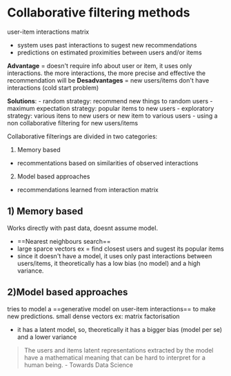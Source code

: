 # Collaborative filtering methods
user-item interactions matrix
- system uses past interactions to sugest new recommendations
- predictions on estimated proximities between users and/or items

**Advantage** = doesn't require info about user or item, it uses only interactions. the more interactions, the more precise and effective the recommendation will be
**Desadvantages** = new users/items don't have interactions (cold start problem)

**Solutions**:
	- random strategy: recommend new things to random users
	- maximum expectation strategy: popular items to new users
	- exploratory strategy: various itens to new users or new item to various users
	- using a non collaborative filtering for new users/items

Collaborative filterings are divided in two categories:

1) Memory based
- recommentations based on similarities of observed interactions

2) Model based approaches
- recommendations learned from interaction matrix

## 1) Memory based
Works directly with past data, doesnt assume model. 
- ==Nearest neighbours search==
- large sparce vectors
ex = find closest users and sugest its popular items
- since it doesn't have a model, it uses only past interactions between users/items, it theoretically has a low bias (no model) and a high variance.


## 2)Model based approaches
tries to model a ==generative model on user-item interactions== to make new predictions.
small dense vectors
ex: matrix factorisation
- it has a latent model, so, theoretically it has a bigger bias (model per se)  and a lower variance

> The users and items latent representations extracted by the model have a mathematical meaning that can be hard to interpret for a human being. 
\- Towards Data Science





